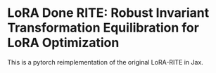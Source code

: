 # LoRA Done RITE: Robust Invariant Transformation Equilibration for LoRA Optimization

This is a pytorch reimplementation of the original LoRA-RITE in Jax.
